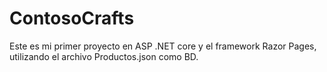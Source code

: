 # ContosoCrafts
Este es mi primer proyecto en ASP .NET core y el framework Razor Pages, utilizando el archivo Productos.json como BD.
